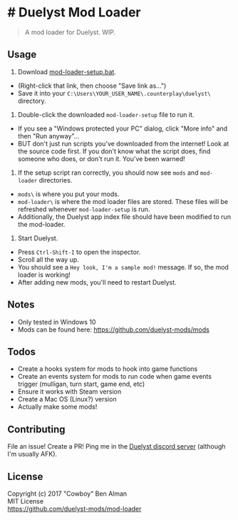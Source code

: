 # # Duelyst Mod Loader
> A mod loader for Duelyst. WIP.

## Usage

1. Download [mod-loader-setup.bat](https://raw.githubusercontent.com/duelyst-mods/mod-loader/master/mod-loader-setup.bat).
 * (Right-click that link, then choose "Save link as...")
 * Save it into your `C:\Users\YOUR_USER_NAME\.counterplay\duelyst\` directory.
1. Double-click the downloaded `mod-loader-setup` file to run it.
 * If you see a "Windows protected your PC" dialog, click "More info" and then "Run anyway"...
 * BUT don't just run scripts you've downloaded from the internet! Look at the source code first. If you don't know what the script does, find someone who does, or don't run it. You've been warned!
1. If the setup script ran correctly, you should now see `mods` and `mod-loader` directories.
 * `mods\` is where you put your mods.
 * `mod-loader\` is where the mod loader files are stored. These files will be refreshed whenever `mod-loader-setup` is run.
 * Additionally, the Duelyst app index file should have been modified to run the mod-loader.
1. Start Duelyst.
 * Press `Ctrl-Shift-I` to open the inspector.
 * Scroll all the way up.
 * You should see a `Hey look, I'm a sample mod!` message. If so, the mod loader is working!
 * After adding new mods, you'll need to restart Duelyst.

## Notes

* Only tested in Windows 10
* Mods can be found here: https://github.com/duelyst-mods/mods

## Todos

* Create a hooks system for mods to hook into game functions
* Create an events system for mods to run code when game events trigger (mulligan, turn start, game end, etc)
* Ensure it works with Steam version
* Create a Mac OS (Linux?) version
* Actually make some mods!

## Contributing

File an issue! Create a PR! Ping me in the [Duelyst discord server](https://discordapp.com/invite/0WbpmyLbu52aphyb) (although I'm usually AFK).

## License

Copyright (c) 2017 "Cowboy" Ben Alman  
MIT License  
https://github.com/duelyst-mods/mod-loader
